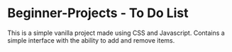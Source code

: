# Beginner-Projects - To Do List
This is a simple vanilla project made using CSS and Javascript.
Contains a simple interface with the ability to add and remove items.
